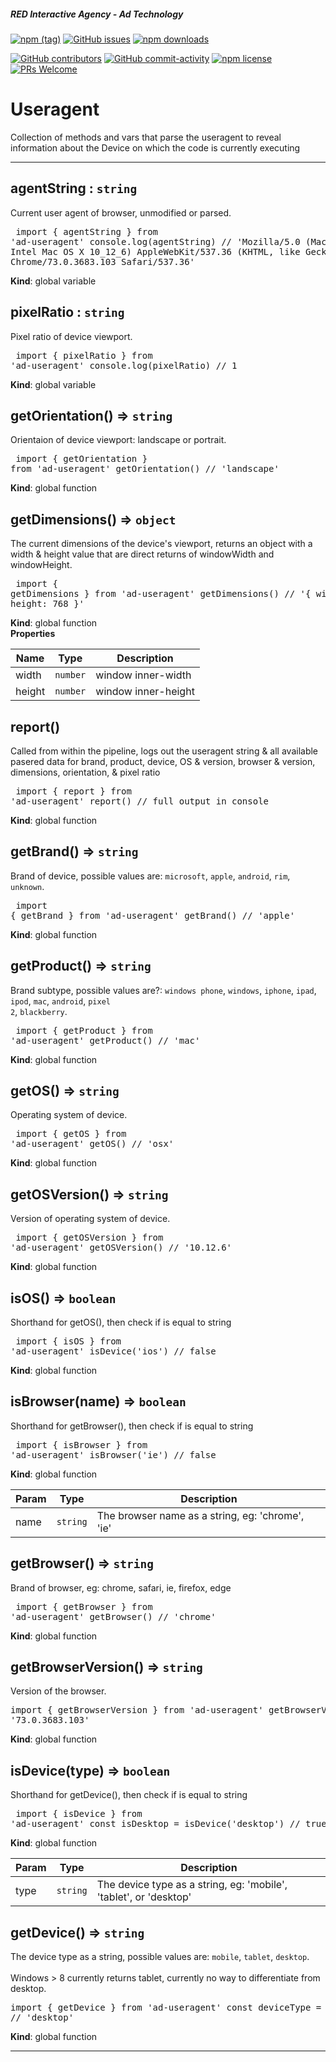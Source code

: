 ##### RED Interactive Agency - Ad Technology

[![npm
(tag)](https://img.shields.io/npm/v/@ff0000-ad-tech%2Fad-useragent.svg?style=flat-square)](https://www.npmjs.com/package/@ff0000-ad-tech%2Fad-useragent)
[![GitHub
issues](https://img.shields.io/github/issues/ff0000-ad-tech/ad-useragent.svg?style=flat-square)](https://github.com/ff0000-ad-tech/ad-useragent)
[![npm
downloads](https://img.shields.io/npm/dm/@ff0000-ad-tech%2Fad-useragent.svg?style=flat-square)](https://www.npmjs.com/package/@ff0000-ad-tech%2Fad-useragent)

[![GitHub
contributors](https://img.shields.io/github/contributors/ff0000-ad-tech/ad-useragent.svg?style=flat-square)](https://github.com/ff0000-ad-tech/ad-useragent/graphs/contributors/)
[![GitHub
commit-activity](https://img.shields.io/github/commit-activity/y/ff0000-ad-tech/ad-useragent.svg?style=flat-square)](https://github.com/ff0000-ad-tech/ad-useragent/commits/master)
[![npm
license](https://img.shields.io/npm/l/@ff0000-ad-tech%2Fad-useragent.svg?style=flat-square)](https://github.com/ff0000-ad-tech/ad-useragent/blob/master/LICENSE)
[![PRs
Welcome](https://img.shields.io/badge/PRs-welcome-brightgreen.svg?style=flat-square)](http://makeapullrequest.com)

# Useragent

Collection of methods and vars that parse the useragent to reveal information about the Device on which the code is currently executing


* * *

<a name="agentString"></a>

## agentString : <code>string</code>
Current user agent of browser, unmodified or parsed. 
		<pre class="sunlight-highlight-javascript">
import { agentString } from 'ad-useragent'
console.log(agentString) // 'Mozilla/5.0 (Macintosh; Intel Mac OS X 10_12_6) AppleWebKit/537.36 (KHTML, like Gecko) Chrome/73.0.3683.103 Safari/537.36'
</pre>

**Kind**: global variable  
<a name="pixelRatio"></a>

## pixelRatio : <code>string</code>
Pixel ratio of device viewport. 
		<pre class="sunlight-highlight-javascript">
import { pixelRatio } from 'ad-useragent'
console.log(pixelRatio) // 1
</pre>

**Kind**: global variable  
<a name="getOrientation"></a>

## getOrientation() ⇒ <code>string</code>
Orientaion of device viewport: landscape or portrait. 
		<pre class="sunlight-highlight-javascript">
import { getOrientation } from 'ad-useragent'
getOrientation() // 'landscape'
</pre>

**Kind**: global function  
<a name="getDimensions"></a>

## getDimensions() ⇒ <code>object</code>
The current dimensions of the device's viewport, returns an object with a width & height 
		value that are direct returns of windowWidth and windowHeight.
		<pre class="sunlight-highlight-javascript">
import { getDimensions } from 'ad-useragent'
getDimensions() // '{ width: 1024, height: 768 }'
</pre>

**Kind**: global function  
**Properties**

| Name | Type | Description |
| --- | --- | --- |
| width | <code>number</code> | window inner-width |
| height | <code>number</code> | window inner-height |

<a name="report"></a>

## report()
Called from within the pipeline, logs out the useragent string & all available pasered data for 
		brand, product, device, OS & version, browser & version, dimensions, orientation, & pixel ratio
		<pre class="sunlight-highlight-javascript">
import { report } from 'ad-useragent'
report() // full output in console
</pre>

**Kind**: global function  
<a name="getBrand"></a>

## getBrand() ⇒ <code>string</code>
Brand of device, possible values are: 
		<code>microsoft</code>, 
		<code>apple</code>, 
		<code>android</code>, 
		<code>rim</code>, 
		<code>unknown</code>. 
		<pre class="sunlight-highlight-javascript">
import { getBrand } from 'ad-useragent'
getBrand() // 'apple'
</pre>

**Kind**: global function  
<a name="getProduct"></a>

## getProduct() ⇒ <code>string</code>
Brand subtype, possible values are?: 
		<code>windows phone</code>, 
		<code>windows</code>, 
		<code>iphone</code>, 
		<code>ipad</code>, 
		<code>ipod</code>, 
		<code>mac</code>, 
		<code>android</code>, 
		<code>pixel 2</code>, 
		<code>blackberry</code>. 
		<pre class="sunlight-highlight-javascript">
import { getProduct } from 'ad-useragent'
getProduct() // 'mac'
</pre>

**Kind**: global function  
<a name="getOS"></a>

## getOS() ⇒ <code>string</code>
Operating system of device.
		<pre class="sunlight-highlight-javascript">
import { getOS } from 'ad-useragent'
getOS() // 'osx'
</pre>

**Kind**: global function  
<a name="getOSVersion"></a>

## getOSVersion() ⇒ <code>string</code>
Version of operating system of device.
		<pre class="sunlight-highlight-javascript">
import { getOSVersion } from 'ad-useragent'
getOSVersion() // '10.12.6'
</pre>

**Kind**: global function  
<a name="isOS"></a>

## isOS() ⇒ <code>boolean</code>
Shorthand for getOS(), then check if is equal to string
		<pre class="sunlight-highlight-javascript">
import { isOS } from 'ad-useragent'
isDevice('ios') // false
</pre>

**Kind**: global function  
<a name="isBrowser"></a>

## isBrowser(name) ⇒ <code>boolean</code>
Shorthand for getBrowser(), then check if is equal to string
		<pre class="sunlight-highlight-javascript">
import { isBrowser } from 'ad-useragent'
isBrowser('ie') // false
</pre>

**Kind**: global function  

| Param | Type | Description |
| --- | --- | --- |
| name | <code>string</code> | The browser name as a string, eg: 'chrome', 'ie' |

<a name="getBrowser"></a>

## getBrowser() ⇒ <code>string</code>
Brand of browser, eg: chrome, safari, ie, firefox, edge
		<pre class="sunlight-highlight-javascript">
import { getBrowser } from 'ad-useragent'
getBrowser() // 'chrome'
</pre>

**Kind**: global function  
<a name="getBrowserVersion"></a>

## getBrowserVersion() ⇒ <code>string</code>
Version of the browser. 
		<pre class="sunlight-highlight-javascript">
import { getBrowserVersion } from 'ad-useragent'
getBrowserVersion() // '73.0.3683.103'
</pre>

**Kind**: global function  
<a name="isDevice"></a>

## isDevice(type) ⇒ <code>boolean</code>
Shorthand for getDevice(), then check if is equal to string
		<pre class="sunlight-highlight-javascript">
import { isDevice } from 'ad-useragent'
const isDesktop = isDevice('desktop') // true
</pre>

**Kind**: global function  

| Param | Type | Description |
| --- | --- | --- |
| type | <code>string</code> | The device type as a string, eg: 'mobile', 'tablet', or 'desktop' |

<a name="getDevice"></a>

## getDevice() ⇒ <code>string</code>
The device type as a string, possible values are: 
		<code>mobile</code>, 
		<code>tablet</code>, 
		<code>desktop</code>. 
		<br><br>
		Windows > 8 currently returns tablet, currently no way to differentiate from desktop. 
		<pre class="sunlight-highlight-javascript">
import { getDevice } from 'ad-useragent'
const deviceType = getDevice() // 'desktop'
</pre>

**Kind**: global function  


* * *